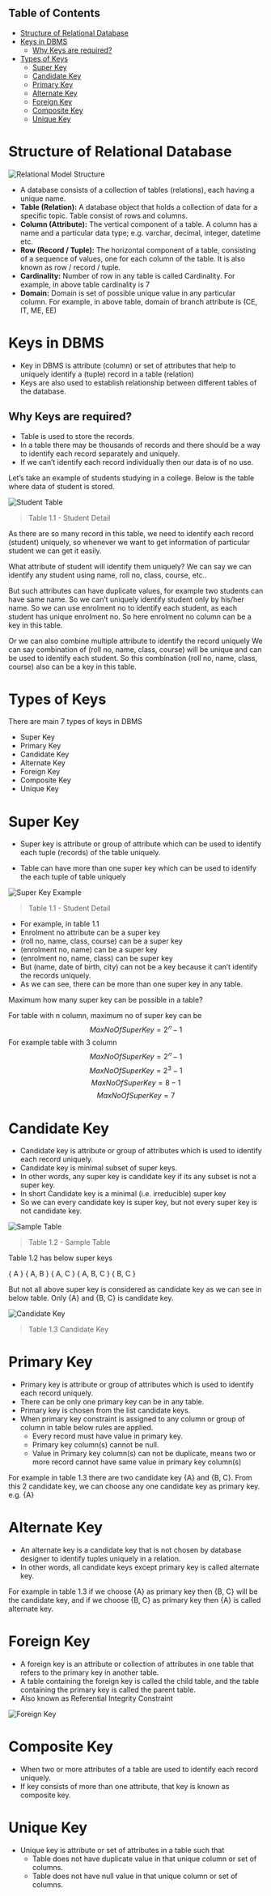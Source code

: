 ## Table of Contents

- [Structure of Relational Database](#structure-of-relational-database)
- [Keys in DBMS](#keys-in-dbms)
  * [Why Keys are required?](#why-keys-are-required-)
- [Types of Keys](#types-of-keys)
  - [Super Key](#super-key)
  - [Candidate Key](#candidate-key)
  - [Primary Key](#primary-key)
  - [Alternate Key](#alternate-key)
  - [Foreign Key](#foreign-key)
  - [Composite Key](#composite-key)
  - [Unique Key](#unique-key)

# Structure of Relational Database

![Relational Model Structure](https://user-images.githubusercontent.com/4832630/127731788-b976f4b2-b937-43f8-9fb9-e856832e76e9.png)

- A database consists of a collection of tables (relations), each having a unique name.
- **Table (Relation):** A database object that holds a collection of data for a specific topic. Table consist of rows and columns.
- **Column (Attribute):** The vertical component of a table. A column has a name and a particular data type; e.g. varchar, decimal, integer, datetime etc.
- **Row (Record / Tuple):** The horizontal component of a table, consisting of a sequence of values, one for each column of the table. It is also known as row / record / tuple.
- **Cardinality:** Number of row in any table is called Cardinality. For example, in above table cardinality is 7
- **Domain:** Domain is set of possible unique value in any particular column. For example, in above table, domain of branch attribute is (CE, IT, ME, EE)



# Keys in DBMS

- Key in DBMS is attribute (column) or set of attributes that help to uniquely identify a (tuple) record in a table (relation)
- Keys are also used to establish relationship between different tables of the database.

## Why Keys are required?

- Table is used to store the records.
- In a table there may be thousands of records and there should be a way to identify each record separately and uniquely.
- If we can’t identify each record individually then our data is of no use.

Let’s take an example of students studying in a college. Below is the table where data of student is stored.

![Student Table](https://user-images.githubusercontent.com/4832630/128291471-35984dc3-6f8d-4da6-b698-0f6ad5572052.png)

> Table 1.1 - Student Detail

As there are so many record in this table, we need to identify each record (student) uniquely, so whenever we want to get information of particular student we can get it easily.

What attribute of student will identify them uniquely? We can say we can identify any student using name, roll no, class, course, etc..

But such attributes can have duplicate values, for example two students can have same name. So we can’t uniquely identify student only by his/her name. So we can use enrolment no to identify each student, as each student has unique enrolment no. So here enrolment no column can be a key in this table.

Or we can also combine multiple attribute to identify the record uniquely We can say combination of (roll no, name, class, course) will be unique and can be used to identify each student. So this combination (roll no, name, class, course) also can be a key in this table.

# Types of Keys

There are main 7 types of keys in DBMS

- Super Key
- Primary Key
- Candidate Key
- Alternate Key
- Foreign Key
- Composite Key
- Unique Key

# Super Key

- Super key is attribute or group of attribute which can be used to identify each tuple (records) of the table uniquely.

- Table can have more than one super key which can be used to identify the each tuple of table uniquely

![Super Key Example](https://user-images.githubusercontent.com/4832630/128291817-0f699149-fd70-41b0-b60e-996083b22722.png)

> Table 1.1 - Student Detail

- For example, in table 1.1
- Enrolment no attribute can be a super key
- (roll no, name, class, course) can be a super key
- (enrolment no, name) can be a super key
- (enrolment no, name, class) can be super key
- But (name, date of birth, city) can not be a key because it can’t identify the records uniquely.
- As we can see, there can be more than one super key in any table.

Maximum how many super key can be possible in a table?

For table with n column, maximum no of super key can be
$$
Max No Of Super Key = 2^𝑛−1
$$
For example table with 3 column
$$
Max No Of Super Key = 2^𝑛−1
$$
$$
Max No Of Super Key = 2^3−1
$$
$$
Max No Of Super Key = 8−1
$$
$$
Max No Of Super Key = 7
$$

# Candidate Key

- Candidate key is attribute or group of attributes which is used to identify each record uniquely.
- Candidate key is minimal subset of super keys.
- In other words, any super key is candidate key if its any subset is not a super key. 
- In short Candidate key is a minimal (i.e. irreducible) super key 
- So we can every candidate key is super key, but not every super key is not candidate key.

![Sample Table](https://user-images.githubusercontent.com/4832630/128292726-bc480b99-108c-41ac-a0fd-2ac69b6c6a5d.png)

> Table 1.2 - Sample Table

Table 1.2 has below super keys 

{ A }
{ A, B }
{ A, C }
{ A, B, C }
{ B, C }

But not all above super key is considered as candidate key as we can see in below table. Only {A} and {B, C} is candidate key.

![Candidate Key](https://user-images.githubusercontent.com/4832630/128292990-bb253624-ba81-47c2-943b-c067cf7f808b.png)

> Table 1.3 Candidate Key

# Primary Key

- Primary key is attribute or group of attributes which is used to identify each record uniquely.
- There can be only one primary key can be in any table.
- Primary key is chosen from the list candidate keys.
- When primary key constraint is assigned to any column or group of column in table below rules are applied.
  - Every record must have value in primary key.
  - Primary key column(s) cannot be null.
  - Value in Primary key column(s) can not be duplicate, means two or more record cannot have same value in primary key column(s)

For example in table 1.3 there are two candidate key {A} and {B, C}. From this 2 candidate key, we can choose any one candidate key as primary key. e.g. {A}

# Alternate Key

- An alternate key is a candidate key that is not chosen by database designer to identify tuples uniquely in a relation.
- In other words, all candidate keys except primary key is called alternate key.

For example in table 1.3 if we choose {A} as primary key then {B, C} will be the candidate key, and if we choose {B, C} as primary key then {A} is called alternate key.

# Foreign Key

- A foreign key is an attribute or collection of attributes in one table that refers to the primary key in another table.
- A table containing the foreign key is called the child table, and the table containing the primary key is called the parent table.
- Also known as Referential Integrity Constraint

![Foreign Key](https://user-images.githubusercontent.com/4832630/128293760-e3dbc518-82ea-4f68-bac2-f8d09ad07d2a.png)

# Composite Key

- When two or more attributes of a table are used to identify each record uniquely.
- If key consists of more than one attribute, that key is known as composite key.

# Unique Key

- Unique key is attribute or set of attributes in a table such that
  - Table does not have duplicate value in that unique column or set of columns.
  - Table does not have null value in that unique column or set of columns.

